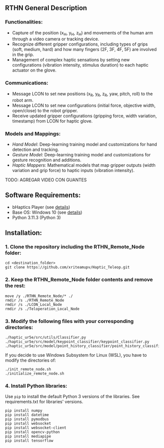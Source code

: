 ## RTHN General Description

### Functionalities:

- Capture of the position (x<sub>H</sub>, y<sub>H</sub>, z<sub>H</sub>) and movements of the human arm through a video camera or tracking device.
- Recognize different gripper configurations, including types of grips (soft, medium, hard) and how many fingers (2F, 3F, 4F, 5F) are involved in the grip.
- Management of complex haptic sensations by setting new configurations (vibration intensity, stimulus duration) to each haptic actuator on the glove.

### Communications:
- Message LCON to set new positions (x<sub>R</sub>, y<sub>R</sub>, z<sub>R</sub>, yaw, pitch, roll) to the robot arm.
- Message LCON to set new configurations (initial force, objective width, open/close) to the robot gripper.
- Receive updated gripper configurations (gripping force, width variation, timestamp) from LCON for haptic glove.

### Models and Mappings:
- *Hand Model*: Deep-learning training model and customizations for hand detection and tracking.
- *Gesture Model*: Deep-learning training model and customizations for gesture recognition and additions.
- *Haptic Mappers*: Mathematical models that map gripper outputs (width variation and grip force) to haptic inputs (vibration intensity). 

TODO: AGREGAR VIDEO CON GUANTES

## Software Requirements:
- bHaptics Player (see [details](https://www.bhaptics.com/software/player/))
- Base OS: Windows 10 (see [details](https://www.microsoft.com/en-gb/software-download/windows10ISO))
- Python 3.11.3 (Python 3)

## Installation:

### 1. Clone the repository including the RTHN_Remote_Node folder:
````
cd <destination_folder>
git clone https://github.com/xriteamupv/Haptic_Teleop.git
````

### 2. Keep the RTHN_Remote_Node folder contents and remove the rest:
````
move /y ./RTHN_Remote_Node/* ./
rmdir /s ./RTHN_Remote_Node
rmdir /s ./LCON_Local_Node
rmdir /s ./Teloperation_Local_Node
````

### 3. Modify the following files with your corresponding directories:
````
./haptic_ur5e/src/utils/Classifier.py
./haptic_ur5e/src/model/keypoint_classifier/keypoint_classifier.py
./haptic_ur5e/src/model/point_history_classifier/point_history_classifier.py
````

If you decide to use Windows Subsystem for Linux (WSL), you have to modify the directories of:
````
./init_remote_node.sh
./initialize_remote_node.sh
````

### 4. Install Python libraries:
Use ``pip`` to install the default Python 3 versions of the libraries.
See requirements.txt for libraries' versions.

````
pip install numpy
pip install datetime
pip install pymodbus
pip install websocket
pip install websocket-client
pip install opencv-python
pip install mediapipe
pip install tensorflow
````
